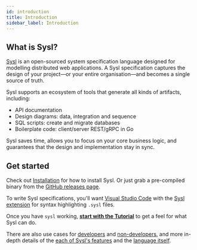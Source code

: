 ```yaml
---
id: introduction
title: Introduction
sidebar_label: Introduction
---
```


## What is Sysl?

[Sysl](https://github.com/anz-bank/sysl) is an open-sourced system specification language designed for modelling distributed web applications. A Sysl specification captures the design of your project—or your entire organisation—and becomes a single source of truth.

Sysl supports an ecosystem of tools that generate all kinds of artifacts, including:

- API documentation
- Design diagrams: data, integration and sequence
- SQL scripts: create and migrate databases
- Boilerplate code: client/server REST/gRPC in Go

Sysl saves time, allows you to focus on your core business logic, and guarantees that the design and implementation stay in sync.

## Get started

Check out [Installation](installation.md) for how to install Sysl. Or just grab a pre-compiled binary from the [GitHub releases page](https://github.com/anz-bank/sysl/releases).

To write Sysl specifications, you'll want [Visual Studio Code](https://code.visualstudio.com/) with the [Sysl extension](https://marketplace.visualstudio.com/items?itemName=ANZ-BANK.vscode-sysl) for syntax highlighting `.sysl` files.

Once you have `sysl` working, **[start with the Tutorial](tutorial.md)** to get a feel for what Sysl can do.

There are also use cases for [developers](examples-dev.md) and [non-developers](examples-non-dev.md), and more in-depth details of the [each of Sysl's features](features.md) and the [language itself](lang-spec.md).
